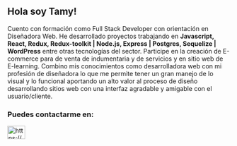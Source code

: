 <h2>Hola soy Tamy!</h2>

<p>Cuento con formación como Full Stack Developer con orientación en Diseñadora Web. 
He desarrollado proyectos trabajando en <b>Javascript, React, Redux, Redux-toolkit | Node.js, Express | Postgres, Sequelize | WordPress</b> entre otras tecnologías del sector. 
Participe en la creación de E-commerce para de venta de indumentaria y de servicios y en sitio web de E-learning. 
Combino mis conocimientos como desarrolladora web con mi profesión de diseñadora lo que me permite tener un gran manejo de lo visual y lo funcional aportando un alto valor al proceso de diseño desarrollando sitios web con una interfaz agradable y amigable con el usuario/cliente.</p>

<h3 align="left">Puedes contactarme en:</h3>
<p align="left">
<a href="www.linkedin.com/in/tamara-berim" target="_blank"><img align="center" src="https://cdn.jsdelivr.net/npm/simple-icons@3.0.1/icons/linkedin.svg" alt="https://www.linkedin.com/in/bryancamilopineda/" height="30" width="40" /></a>
